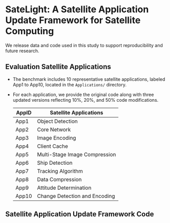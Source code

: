 # SateLight: A Satellite Application Update Framework for Satellite Computing


 We release data and code used in this study to support reproducibility and future research.

 ## Evaluation Satellite Applications

 - The benchmark includes 10 representative satellite applications, labeled App1 to App10, located in the `Applications/` directory.
 - For each application, we provide the original code along with three updated versions reflecting 10%, 20%, and 50% code modifications.
    
    | AppID | Satellite Applications        |
    | ----- | ----------------------------- |
    | App1  | Object Detection              |
    | App2  | Core Network                  |
    | App3  | Image Encoding                |
    | App4  | Client Cache                  |
    | App5  | Multi-Stage Image Compression |
    | App6  | Ship Detection                |
    | App7  | Tracking Algorithm            |
    | App8  | Data Compression              |
    | App9  | Attitude Determination        |
    | App10 | Change Detection and Encoding |


 ## Satellite Application Update Framework Code

